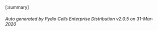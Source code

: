 






[:summary]

###### Auto generated by Pydio Cells Enterprise Distribution v2.0.5 on 31-Mar-2020

